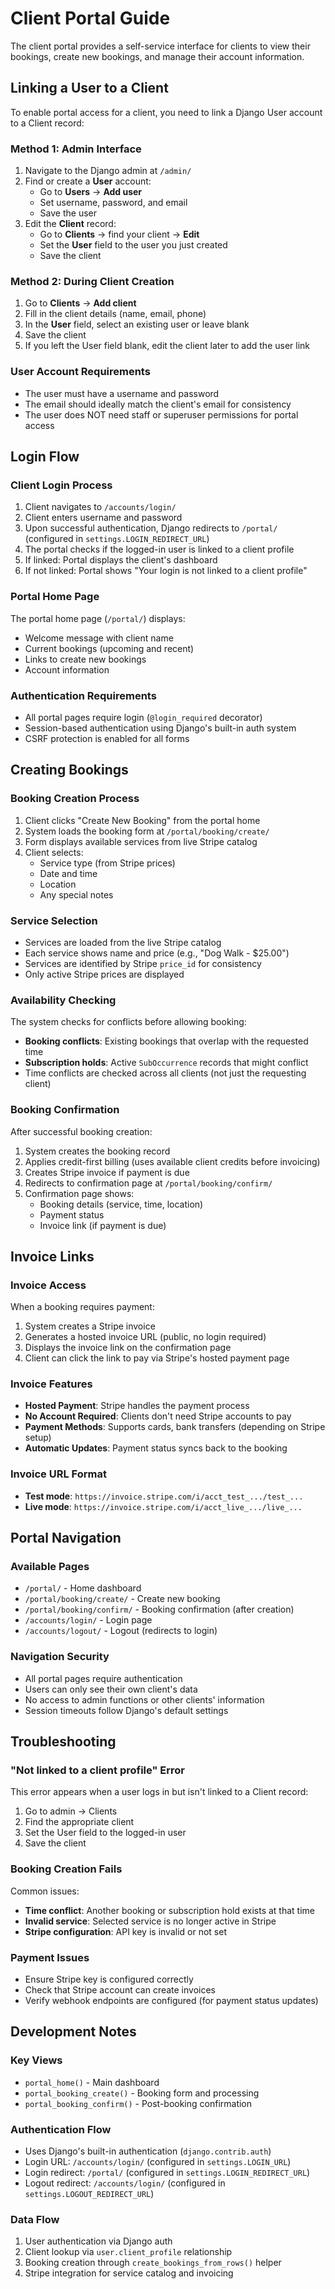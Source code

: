 # Client Portal Guide

The client portal provides a self-service interface for clients to view their bookings, create new bookings, and manage their account information.

## Linking a User to a Client

To enable portal access for a client, you need to link a Django User account to a Client record:

### Method 1: Admin Interface
1. Navigate to the Django admin at `/admin/`
2. Find or create a **User** account:
   - Go to **Users** → **Add user**
   - Set username, password, and email
   - Save the user
3. Edit the **Client** record:
   - Go to **Clients** → find your client → **Edit**
   - Set the **User** field to the user you just created
   - Save the client

### Method 2: During Client Creation
1. Go to **Clients** → **Add client**
2. Fill in the client details (name, email, phone)
3. In the **User** field, select an existing user or leave blank
4. Save the client
5. If you left the User field blank, edit the client later to add the user link

### User Account Requirements
- The user must have a username and password
- The email should ideally match the client's email for consistency
- The user does NOT need staff or superuser permissions for portal access

## Login Flow

### Client Login Process
1. Client navigates to `/accounts/login/`
2. Client enters username and password
3. Upon successful authentication, Django redirects to `/portal/` (configured in `settings.LOGIN_REDIRECT_URL`)
4. The portal checks if the logged-in user is linked to a client profile
5. If linked: Portal displays the client's dashboard
6. If not linked: Portal shows "Your login is not linked to a client profile"

### Portal Home Page
The portal home page (`/portal/`) displays:
- Welcome message with client name
- Current bookings (upcoming and recent)
- Links to create new bookings
- Account information

### Authentication Requirements
- All portal pages require login (`@login_required` decorator)
- Session-based authentication using Django's built-in auth system
- CSRF protection is enabled for all forms

## Creating Bookings

### Booking Creation Process
1. Client clicks "Create New Booking" from the portal home
2. System loads the booking form at `/portal/booking/create/`
3. Form displays available services from live Stripe catalog
4. Client selects:
   - Service type (from Stripe prices)
   - Date and time
   - Location
   - Any special notes

### Service Selection
- Services are loaded from the live Stripe catalog
- Each service shows name and price (e.g., "Dog Walk - $25.00")
- Services are identified by Stripe `price_id` for consistency
- Only active Stripe prices are displayed

### Availability Checking
The system checks for conflicts before allowing booking:
- **Booking conflicts**: Existing bookings that overlap with the requested time
- **Subscription holds**: Active `SubOccurrence` records that might conflict
- Time conflicts are checked across all clients (not just the requesting client)

### Booking Confirmation
After successful booking creation:
1. System creates the booking record
2. Applies credit-first billing (uses available client credits before invoicing)
3. Creates Stripe invoice if payment is due
4. Redirects to confirmation page at `/portal/booking/confirm/`
5. Confirmation page shows:
   - Booking details (service, time, location)
   - Payment status
   - Invoice link (if payment is due)

## Invoice Links

### Invoice Access
When a booking requires payment:
1. System creates a Stripe invoice
2. Generates a hosted invoice URL (public, no login required)
3. Displays the invoice link on the confirmation page
4. Client can click the link to pay via Stripe's hosted payment page

### Invoice Features
- **Hosted Payment**: Stripe handles the payment process
- **No Account Required**: Clients don't need Stripe accounts to pay
- **Payment Methods**: Supports cards, bank transfers (depending on Stripe setup)
- **Automatic Updates**: Payment status syncs back to the booking

### Invoice URL Format
- **Test mode**: `https://invoice.stripe.com/i/acct_test_.../test_...`
- **Live mode**: `https://invoice.stripe.com/i/acct_live_.../live_...`

## Portal Navigation

### Available Pages
- `/portal/` - Home dashboard
- `/portal/booking/create/` - Create new booking
- `/portal/booking/confirm/` - Booking confirmation (after creation)
- `/accounts/login/` - Login page
- `/accounts/logout/` - Logout (redirects to login)

### Navigation Security
- All portal pages require authentication
- Users can only see their own client's data
- No access to admin functions or other clients' information
- Session timeouts follow Django's default settings

## Troubleshooting

### "Not linked to a client profile" Error
This error appears when a user logs in but isn't linked to a Client record:
1. Go to admin → Clients
2. Find the appropriate client
3. Set the User field to the logged-in user
4. Save the client

### Booking Creation Fails
Common issues:
- **Time conflict**: Another booking or subscription hold exists at that time
- **Invalid service**: Selected service is no longer active in Stripe
- **Stripe configuration**: API key is invalid or not set

### Payment Issues
- Ensure Stripe key is configured correctly
- Check that Stripe account can create invoices
- Verify webhook endpoints are configured (for payment status updates)

## Development Notes

### Key Views
- `portal_home()` - Main dashboard
- `portal_booking_create()` - Booking form and processing
- `portal_booking_confirm()` - Post-booking confirmation

### Authentication Flow
- Uses Django's built-in authentication (`django.contrib.auth`)
- Login URL: `/accounts/login/` (configured in `settings.LOGIN_URL`)
- Login redirect: `/portal/` (configured in `settings.LOGIN_REDIRECT_URL`)
- Logout redirect: `/accounts/login/` (configured in `settings.LOGOUT_REDIRECT_URL`)

### Data Flow
1. User authentication via Django auth
2. Client lookup via `user.client_profile` relationship
3. Booking creation through `create_bookings_from_rows()` helper
4. Stripe integration for service catalog and invoicing